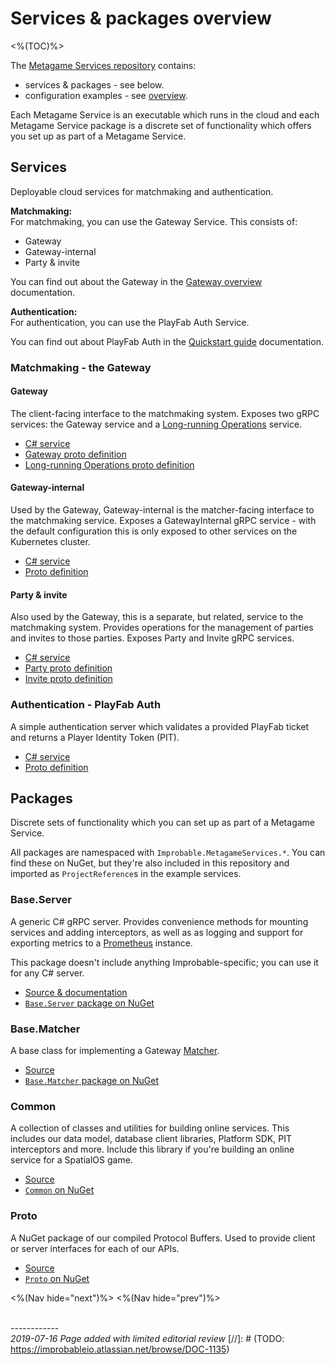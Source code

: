 # Services & packages overview
<%(TOC)%>

The [Metagame Services repository](http://github.com/spatialos/metagame-services) contains:

* services & packages - see below.
* configuration examples - see [overview]({{urlRoot}}/content/configuration-examples/examples-intro).

Each Metagame Service is an executable which runs in the cloud and each Metagame Service package is a discrete set of functionality which offers you set up as part of a Metagame Service.

## Services

Deployable cloud services for matchmaking and authentication.

**Matchmaking:** </br>
For matchmaking, you can use the Gateway Service. This consists of:

* Gateway
* Gateway-internal
* Party & invite

You can find out about the Gateway in the [Gateway overview]({{urlRoot}}/content/services-packages/gateway/gateway) documentation.

**Authentication:** </br>
For authentication, you can use the PlayFab Auth Service.

You can find out about PlayFab Auth in the [Quickstart guide]({{urlRoot}}/content/get-started/quickstart) documentation.

### Matchmaking - the Gateway

#### Gateway
The client-facing interface to the matchmaking system. Exposes two gRPC services: the Gateway service and a [Long-running Operations](https://github.com/googleapis/googleapis/blob/master/google/longrunning/operations.proto) service.

- [C# service](http://github.com/spatialos/metagame-services/services/csharp/Gateway)
- [Gateway proto definition](http://github.com/spatialos/metagame-services/services/proto/gateway/gateway.proto)
- [Long-running Operations proto definition](http://github.com/spatialos/metagame-services/services/proto/google/longrunning/operations.proto)

#### Gateway-internal

Used by the Gateway, Gateway-internal is the matcher-facing interface to the matchmaking service. Exposes a GatewayInternal gRPC service - with the default configuration this is only exposed to other services on the Kubernetes cluster.

- [C# service](http://github.com/spatialos/metagame-services/services/csharp/GatewayInternal)
- [Proto definition](http://github.com/spatialos/metagame-services/services/proto/gateway/gateway_internal.proto)

#### Party & invite

Also used by the Gateway, this is a separate, but related, service to the matchmaking system. Provides operations for the management of parties and invites to those parties. Exposes Party and Invite gRPC services.

- [C# service](http://github.com/spatialos/metagame-services/services/csharp/Party)
- [Party proto definition](http://github.com/spatialos/metagame-services/services/proto/party/party.proto)
- [Invite proto definition](http://github.com/spatialos/metagame-services/services/proto/party/invite.proto)

### Authentication - PlayFab Auth

A simple authentication server which validates a provided PlayFab ticket and returns a Player Identity Token (PIT).

- [C# service](http://github.com/spatialos/metagame-services/services/csharp/PlayFabAuth)
- [Proto definition](http://github.com/spatialos/metagame-services/services/proto/auth/playfab.proto)


## Packages

Discrete sets of functionality which you can set up as part of a Metagame Service.

All packages are namespaced with `Improbable.MetagameServices.*`. You can find these on NuGet, but they're also included in this repository and imported as `ProjectReference`s in the example services.

### Base.Server

A generic C# gRPC server. Provides convenience methods for mounting services and adding interceptors, as well as as logging and support for exporting metrics to a [Prometheus](https://prometheus.io/) instance.

This package doesn't include anything Improbable-specific; you can use it for any C# server.

- [Source & documentation](http://github.com/spatialos/metagame-services/services/csharp/Base.Server/)
- [`Base.Server` package on NuGet](https://www.nuget.org/packages/Improbable.MetagameServices.Base.Server)

### Base.Matcher

A base class for implementing a Gateway [Matcher]({{urlRoot}}/content/services-packages/gateway/gateway.md#matchers).

- [Source](http://github.com/spatialos/metagame-services/services/csharp/Base.Matcher/)
- [`Base.Matcher` package on NuGet](https://www.nuget.org/packages/Improbable.MetagameServices.Base.Matcher)

### Common

A collection of classes and utilities for building online services. This includes our data model, database client libraries, Platform SDK, PIT interceptors and more. Include this library if you're building an online service for a SpatialOS game.

- [Source](http://github.com/spatialos/metagame-services/services/csharp/Common)
- [`Common` on NuGet](https://www.nuget.org/packages/Improbable.MetagameServices.Common)

### Proto

A NuGet package of our compiled Protocol Buffers. Used to provide client or server interfaces for each of our APIs.

- [Source](http://github.com/spatialos/metagame-services/services/csharp/Proto)
- [`Proto` on NuGet](https://www.nuget.org/packages/Improbable.MetagameServices.Proto)

<%(Nav hide="next")%>
<%(Nav hide="prev")%>

<br/>------------<br/>
_2019-07-16 Page added with limited editorial review_
[//]: # (TODO: https://improbableio.atlassian.net/browse/DOC-1135)
